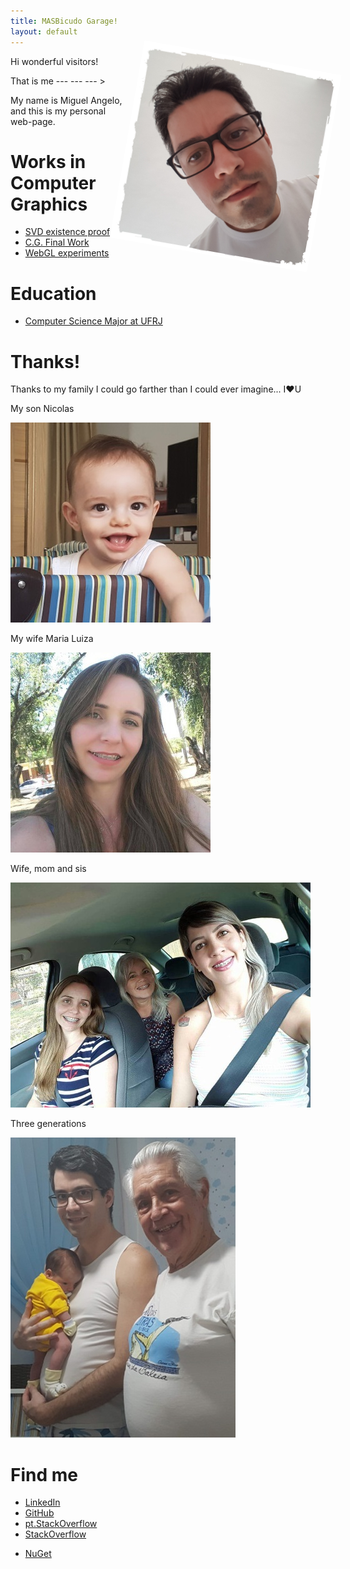 ```yaml
---
title: MASBicudo Garage!
layout: default
---
```


<span style="float: right; transform: rotate(10deg);">![Miguel Angelo](assets/images/masb.png)</span>
Hi wonderful visitors!

That is me --- --- --- >

My name is Miguel Angelo, and this is my personal web-page.

# Works in Computer Graphics

- [SVD existence proof](\Mathematics-Learning-Tools/Linear-Algebra/svd-existence-proof)
- [C.G. Final Work](WebGL-Tutorials/cg-t2/)
- [WebGL experiments](WebGL-Tutorials)

# Education

- [Computer Science Major at UFRJ](https://dcc.ufrj.br/)

# Thanks!

<div align="left" markdown="1">

Thanks to my family I could go farther than I could ever imagine... I❤️U

My son Nicolas

![My son Nicolas](assets/images/nicolas.jpg)

My wife Maria Luiza

![My wife Maria Luiza](assets/images/maria-luiza.jpg)

Wife, mom and sis

![Wife, mom and sis](assets/images/wife-mom-sis.jpg)

Three generations

![Three generations](assets/images/3-gen.jpg)

</div>

# Find me

- [LinkedIn](https://www.linkedin.com/in/masbicudo)
- [GitHub](https://github.com/masbicudo)
- [pt.StackOverflow](https://pt.stackoverflow.com/users/1925/miguel-angelo)
- [StackOverflow](https://stackoverflow.com/users/195417/miguel-angelo)
<!-- - [StackShare](https://stackshare.io/masbicudo) -->
- [NuGet](https://www.nuget.org/profiles/masbicudo)
<!-- - [FaceBook](https://www.facebook.com/masbicudo) -->
<!-- - [Academia.edu](https://independent.academia.edu/masbicudo) -->
<!-- - [Lattes](http://lattes.cnpq.br/8332391873332216) -->
<!-- - [Twitter](https://twitter.com/masbicudo) -->
